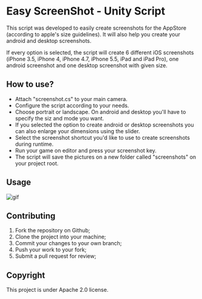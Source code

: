Easy ScreenShot - Unity Script
===================

This script was developed to easily create screenshots for the AppStore (according to apple's size guidelines). It will also help you create your android and desktop screenshots.

If every option is selected, the script will create 6 different iOS screenshots (iPhone 3.5, iPhone 4, iPhone 4.7, iPhone 5.5, iPad and iPad Pro), one android screenshot and one desktop screenshot with given size.


How to use?
-------------

* Attach "screenshot.cs" to your main camera.
* Configure the script according to your needs.
* Choose portrait or landscape. On android and desktop you'll have to specify the siz and mode you want.
* If you selected the option to create android or desktop screenshots you can also enlarge your dimensions using the slider.
* Select the screenshot shortcut you'd like to use to create screenshots during runtime.
* Run your game on editor and press your screenshot key.
* The script will save the pictures on a new folder called "screenshots" on your project root.

Usage
-------------

![gif](https://thumbs.gfycat.com/VeneratedReliableAbyssiniancat-size_restricted.gif)


Contributing
-------------

1. Fork the repository on Github;
2. Clone the project into your machine;
3. Commit your changes to your own branch;
4. Push your work to your fork;
5. Submit a pull request for review;


Copyright
-------------

This project is under Apache 2.0 license.
